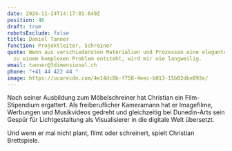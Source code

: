 ```yaml
---
date: 2024-11-24T14:17:01.649Z
position: 46
draft: true
robotsExclude: false
title: Daniel Tanner
function: Projektleiter, Schreiner
quote: Wenn aus verschiedensten Materialien und Prozessen eine elegante Lösung
  zu einem komplexen Problem entsteht, wird mir nie langweilig.
email: tanner@3dimensional.ch
phone: "+41 44 422 44 "
image: https://ucarecdn.com/4e14dc8b-f758-4eec-b013-15b02dbe893e/
---
```

Nach seiner Ausbildung zum Möbelschreiner hat Christian ein Film-Stipendium ergattert. Als freiberuflicher Kameramann hat er Imagefilme, Werbungen und Musikvideos gedreht und gleichzeitig bei Dunedin-Arts sein Gespür für Lichtgestaltung als Visualisierer in die digitale Welt übersetzt.  

Und wenn er mal nicht plant, filmt oder schreinert, spielt Christian Brettspiele.